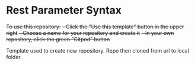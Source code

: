 # Rest Parameter Syntax

~~To use this repository:~~
~~- Click the "Use this template" button in the upper right~~
~~- Choose a name for your repository and create it~~
~~- In your own repository, click the green "Gitpod" button~~

Template used to create new repository. Repo then cloned from url to local folder.
